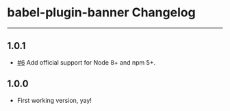 # babel-plugin-banner Changelog

---

## 1.0.1
* [#6] Add official support for Node 8+ and npm 5+.

## 1.0.0
* First working version, yay!

[#6]: https://github.com/Comandeer/babel-plugin-banner/issues/6
